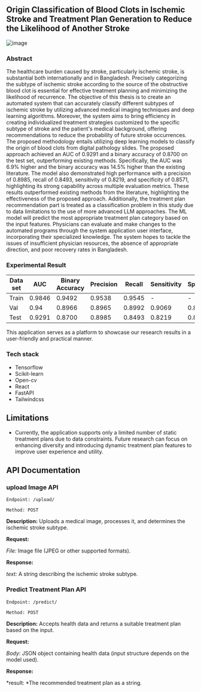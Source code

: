 ## Origin Classification of Blood Clots in Ischemic Stroke and Treatment Plan Generation to Reduce the Likelihood of Another Stroke

![image](https://github.com/user-attachments/assets/aa02104e-8df8-4034-8066-80ec92daac6b)


### Abstract

The healthcare burden caused by stroke, particularly ischemic stroke, is substantial both internationally and in Bangladesh. Precisely categorizing the subtype of ischemic stroke according to the source of the obstructive blood clot is essential for effective treatment planning and minimizing the likelihood of recurrence. The objective of this thesis is to create an automated system that can accurately classify different subtypes of ischemic stroke by utilizing advanced medical imaging techniques and deep learning algorithms. Moreover, the system aims to bring efficiency in creating individualized treatment strategies customized to the specific subtype of stroke and the patient's medical background, offering recommendations to reduce the probability of future stroke occurrences. The proposed methodology entails utilizing deep learning models to classify the origin of blood clots from digital pathology slides. The proposed approach achieved an AUC of 0.9291 and a binary accuracy of 0.8700 on the test set, outperforming existing methods. Specifically, the AUC was 6.9\%  higher and the binary accuracy was 14.5\%  higher than the existing literature. The model also demonstrated high performance with a precision of 0.8985, recall of 0.8493, sensitivity of 0.8219, and specificity of 0.8571, highlighting its strong capability across multiple evaluation metrics. These results outperformed existing methods from the literature, highlighting the effectiveness of the proposed approach. Additionally, the treatment plan recommendation part is treated as a classification problem in this study due to data limitations to the use of more advanced LLM approaches. The ML model will predict the most appropriate treatment plan category based on the input features. Physicians can evaluate and make changes to the automated programs through the system application user interface, incorporating their specialized knowledge. The system hopes to tackle the issues of insufficient physician resources, the absence of appropriate direction, and poor recovery rates in Bangladesh. 

### Experimental Result

| Data set | AUC    | Binary Accuracy | Precision | Recall  | Sensitivity | Specificity |
|----------|--------|-----------------|-----------|---------|-------------|-------------|
| Train    | 0.9846 | 0.9492          | 0.9538    | 0.9545  | -           | -           |
| Val      | 0.94   | 0.8966          | 0.8965    | 0.8992  | 0.9069      | 0.8543      |
| Test     | 0.9291 | 0.8700          | 0.8985    | 0.8493  | 0.8219      | 0.8571      |


This application serves as a platform to showcase our research results in a user-friendly and practical manner.

### Tech stack
- Tensorflow
- Scikit-learn
- Open-cv
- React
- FastAPI
- Tailwindcss

## Limitations

- Currently, the application supports only a limited number of static treatment plans due to data constraints. Future research can focus on enhancing diversity and introducing dynamic treatment plan features to improve user experience and utility.

## API Documentation

### upload Image API

`Endpoint: /upload/`

`Method: POST`

**Description:** Uploads a medical image, processes it, and determines the ischemic stroke subtype.

**Request:**

*File:* Image file (JPEG or other supported formats).

**Response:**

*text:* A string describing the ischemic stroke subtype.


### Predict Treatment Plan API

`Endpoint: /predict/`

`Method: POST`

**Description:** Accepts health data and returns a suitable treatment plan based on the input.

**Request:**

*Body*: JSON object containing health data (input structure depends on the model used).

**Response:**

*result: *The recommended treatment plan as a string.
